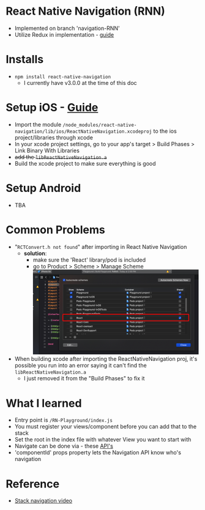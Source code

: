 # React Native Navigation (RNN)
- Implemented on branch 'navigation-RNN'
- Utilize Redux in implementation - [guide](https://wix.github.io/react-native-navigation/#/docs/top-level-api-migration?id=registering-screens-with-wrapping-provider-component)
# Installs
- `npm install react-native-navigation`
  - I currently have v3.0.0 at the time of this doc

# Setup iOS - [Guide](https://wix.github.io/react-native-navigation/#/docs/Installing)
- Import the module `/node_modules/react-native-navigation/lib/ios/ReactNativeNavigation.xcodeproj` to the ios project/libraries through xcode
- In your xcode project settings, go to your app's target > Build Phases > Link Binary With Libraries
- ~~add the `libReactNativeNavigation.a`~~
- Build the xcode project to make sure everything is good

# Setup Android 
- TBA

# Common Problems
- "`RCTConvert.h not found`" after importing in React Native Navigation
  - **solution**:
    - make sure the 'React' library/pod is included
    - go to Product > Scheme > Manage Scheme
      ![](images/navigation-RNN_2019-08-16-14-04-19.png)
- When building xcode after importing the ReactNativeNavigation proj, it's possible you run into an error saying it can't find the `libReactNativeNavigation.a`
  - I just removed it from the "Build Phases" to fix it

# What I learned
- Entry point is `/RN-Playground/index.js`
- You must register your views/component before you can add that to the stack
- Set the root in the index file with whatever View you want to start with
- Navigate can be done via - these [API's](https://wix.github.io/react-native-navigation/#/docs/screen-api)
- 'componentId' props property lets the Navigation API know who's navigation

# Reference
- [Stack navigation video](https://www.youtube.com/watch?v=bVjJEAPGLNk)